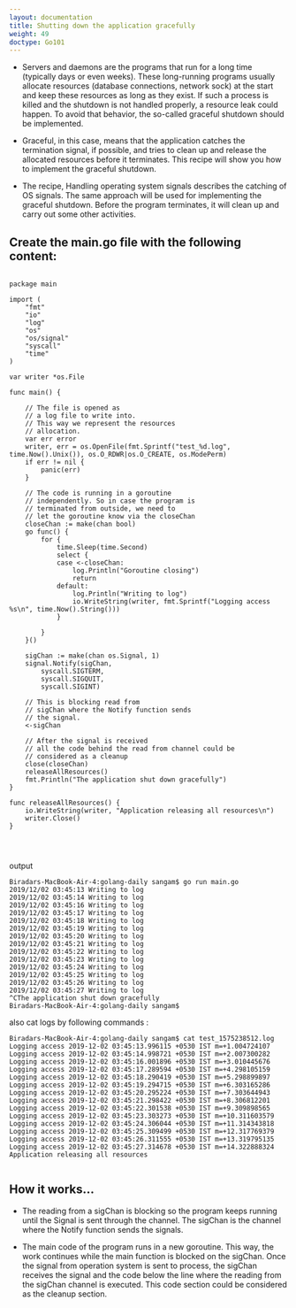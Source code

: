 ```yaml
---
layout: documentation
title: Shutting down the application gracefully
weight: 49
doctype: Go101
---
```


- Servers and daemons are the programs that run for a long time (typically days or even weeks). These long-running programs usually allocate resources (database connections, network sock) at the start and keep these resources as long as they exist. If such a process is killed and the shutdown is not handled properly, a resource leak could happen. To avoid that behavior, the so-called graceful shutdown should be implemented.

- Graceful, in this case, means that the application catches the termination signal, if possible, and tries to clean up and release the allocated resources before it terminates. This recipe will show you how to implement the graceful shutdown.

- The recipe, Handling operating system signals describes the catching of OS signals. The same approach will be used for implementing the graceful shutdown. Before the program terminates, it will clean up and carry out some other activities.

## Create the main.go file with the following content:

```

package main

import (
	"fmt"
	"io"
	"log"
	"os"
	"os/signal"
	"syscall"
	"time"
)

var writer *os.File

func main() {

	// The file is opened as
	// a log file to write into.
	// This way we represent the resources
	// allocation.
	var err error
	writer, err = os.OpenFile(fmt.Sprintf("test_%d.log", time.Now().Unix()), os.O_RDWR|os.O_CREATE, os.ModePerm)
	if err != nil {
		panic(err)
	}

	// The code is running in a goroutine
	// independently. So in case the program is
	// terminated from outside, we need to
	// let the goroutine know via the closeChan
	closeChan := make(chan bool)
	go func() {
		for {
			time.Sleep(time.Second)
			select {
			case <-closeChan:
				log.Println("Goroutine closing")
				return
			default:
				log.Println("Writing to log")
				io.WriteString(writer, fmt.Sprintf("Logging access %s\n", time.Now().String()))
			}

		}
	}()

	sigChan := make(chan os.Signal, 1)
	signal.Notify(sigChan,
		syscall.SIGTERM,
		syscall.SIGQUIT,
		syscall.SIGINT)

	// This is blocking read from
	// sigChan where the Notify function sends
	// the signal.
	<-sigChan

	// After the signal is received
	// all the code behind the read from channel could be
	// considered as a cleanup
	close(closeChan)
	releaseAllResources()
	fmt.Println("The application shut down gracefully")
}

func releaseAllResources() {
	io.WriteString(writer, "Application releasing all resources\n")
	writer.Close()
}




```

output 

```
Biradars-MacBook-Air-4:golang-daily sangam$ go run main.go
2019/12/02 03:45:13 Writing to log
2019/12/02 03:45:14 Writing to log
2019/12/02 03:45:16 Writing to log
2019/12/02 03:45:17 Writing to log
2019/12/02 03:45:18 Writing to log
2019/12/02 03:45:19 Writing to log
2019/12/02 03:45:20 Writing to log
2019/12/02 03:45:21 Writing to log
2019/12/02 03:45:22 Writing to log
2019/12/02 03:45:23 Writing to log
2019/12/02 03:45:24 Writing to log
2019/12/02 03:45:25 Writing to log
2019/12/02 03:45:26 Writing to log
2019/12/02 03:45:27 Writing to log
^CThe application shut down gracefully
Biradars-MacBook-Air-4:golang-daily sangam$ 
```

also cat logs by following commands :

```
Biradars-MacBook-Air-4:golang-daily sangam$ cat test_1575238512.log 
Logging access 2019-12-02 03:45:13.996115 +0530 IST m=+1.004724107
Logging access 2019-12-02 03:45:14.998721 +0530 IST m=+2.007300282
Logging access 2019-12-02 03:45:16.001896 +0530 IST m=+3.010445676
Logging access 2019-12-02 03:45:17.289594 +0530 IST m=+4.298105159
Logging access 2019-12-02 03:45:18.290419 +0530 IST m=+5.298899897
Logging access 2019-12-02 03:45:19.294715 +0530 IST m=+6.303165286
Logging access 2019-12-02 03:45:20.295224 +0530 IST m=+7.303644943
Logging access 2019-12-02 03:45:21.298422 +0530 IST m=+8.306812201
Logging access 2019-12-02 03:45:22.301538 +0530 IST m=+9.309898565
Logging access 2019-12-02 03:45:23.303273 +0530 IST m=+10.311603579
Logging access 2019-12-02 03:45:24.306044 +0530 IST m=+11.314343818
Logging access 2019-12-02 03:45:25.309499 +0530 IST m=+12.317769379
Logging access 2019-12-02 03:45:26.311555 +0530 IST m=+13.319795135
Logging access 2019-12-02 03:45:27.314678 +0530 IST m=+14.322888324
Application releasing all resources


```

## How it works…

- The reading from a sigChan is blocking so the program keeps running until the Signal is sent through the channel. The sigChan is the channel where the Notify function sends the signals.

- The main code of the program runs in a new goroutine. This way, the work continues while the main function is blocked on the sigChan. Once the signal from operation system is sent to process, the sigChan receives the signal and the code below the line where the reading from the sigChan channel is executed. This code section could be considered as the cleanup section.

